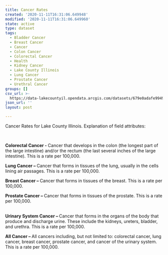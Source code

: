 ```yaml
---
title: Cancer Rates
created: '2020-11-11T16:31:06.649948'
modified: '2020-11-11T16:31:06.649960'
state: active
type: dataset
tags:
  - Bladder Cancer
  - Breast Cancer
  - Cancer
  - Colon Cancer
  - Colorectal Cancer
  - Health
  - Kidney Cancer
  - Lake County Illinois
  - Lung Cancer
  - Prostate Cancer
  - Urethral Cancer
groups: []
csv_url: >-
  https://data-lakecountyil.opendata.arcgis.com/datasets/679e0adafe994921bfcc39053427aaea_1.csv?outSR=%7B%22latestWkid%22%3A3435%2C%22wkid%22%3A102671%7D
json_url: ''
layout: post

---
```

Cancer Rates for Lake County Illinois. Explanation of field attributes:<br />

<p><b><br /></b></p><p><b>Colorectal Cancer - </b>Cancer
that develops in the colon (the longest part of the large intestine) and/or the
rectum (the last several inches of the large intestine). This is a rate per
100,000.</p>



<p><b>Lung Cancer – </b>Cancer
that forms in tissues of the lung, usually in the cells lining air passages. This
is a rate per 100,000. </p>



<p style='tab-stops:196.2pt'><b>Breast Cancer – </b>Cancer that forms in tissues of the breast. This is
a rate per 100,000. <b><span style='mso-tab-count:1'>       </span></b></p>

<b>Prostate Cancer – </b>Cancer
that forms in tissues of the prostate. This is a rate per 100,000. 



<p><b><br />Urinary System Cancer
– </b>Cancer that forms in the organs of the body that produce and discharge
urine. These include the kidneys, ureters, bladder, and urethra. This is a rate
per 100,000. </p>



<p><b>All Cancer – </b>All
cancers including, but not limited to: colorectal cancer, lung cancer, breast
cancer, prostate cancer, and cancer of the urinary system. This is a rate per
100,000.</p>

